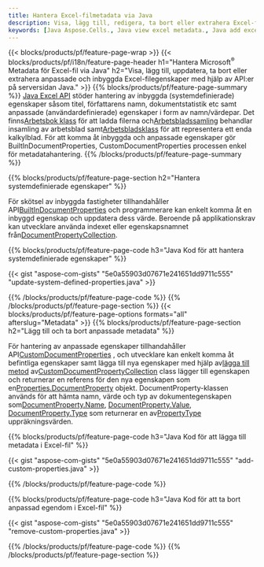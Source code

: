 ```yaml
---
title: Hantera Excel-filmetadata via Java
description: Visa, lägg till, redigera, ta bort eller extrahera Excel-filers metadata med bara några rader Java-kod
keywords: [Java Aspose.Cells., Java view excel metadata., Java add excel metadata., Java insert excel metadata., Java edit excel metadata., Java remove excel metadata., Java extract excel metadata., Java modify excel metadata]
---
```

{{< blocks/products/pf/feature-page-wrap >}}
{{< blocks/products/pf/i18n/feature-page-header h1="Hantera Microsoft<sup>&reg;</sup> Metadata för Excel-fil via Java" h2="Visa, lägg till, uppdatera, ta bort eller extrahera anpassade och inbyggda Excel-filegenskaper med hjälp av API:er på serversidan Java." >}}
{{% blocks/products/pf/feature-page-summary %}}
[Java Excel API](/cells/sv/java/) stöder hantering av inbyggda (systemdefinierade) egenskaper såsom titel, författarens namn, dokumentstatistik etc samt anpassade (användardefinierade) egenskaper i form av namn/värdepar. Det finns[Arbetsbok klass](https://reference.aspose.com/cells/java/com.aspose.cells/Workbook) för att ladda filerna och[Arbetsbladssamling](https://reference.aspose.com/cells/java/com.aspose.cells/WorksheetCollection) behandlar insamling av arbetsblad samt[Arbetsbladsklass](https://reference.aspose.com/cells/java/com.aspose.cells/Worksheet) för att representera ett enda kalkylblad. För att komma åt inbyggda och anpassade egenskaper gör BuiltInDocumentProperties, CustomDocumentProperties processen enkel för metadatahantering.
{{% /blocks/products/pf/feature-page-summary %}}

{{% blocks/products/pf/feature-page-section h2="Hantera systemdefinierade egenskaper" %}}

 För skötsel av inbyggda fastigheter tillhandahåller API[BuiltInDocumentProperties](https://reference.aspose.com/cells/java/com.aspose.cells/worksheetcollection#BuiltInDocumentProperties) och programmerare kan enkelt komma åt en inbyggd egenskap och uppdatera dess värde. Beroende på applikationskrav kan utvecklare använda indexet eller egenskapsnamnet från[DocumentPropertyCollection](https://reference.aspose.com/cells/java/com.aspose.cells/DocumentPropertyCollection). 

{{% blocks/products/pf/feature-page-code h3="Java Kod för att hantera systemdefinierade egenskaper" %}}

{{< gist "aspose-com-gists" "5e0a55903d07671e241651dd9711c555" "update-system-defined-properties.java" >}}

{{% /blocks/products/pf/feature-page-code %}}
{{% /blocks/products/pf/feature-page-section %}}
{{< blocks/products/pf/feature-page-options formats="all" afterslug="Metadata" >}}
{{% blocks/products/pf/feature-page-section h2="Lägg till och ta bort anpassade metadata" %}}

För hantering av anpassade egenskaper tillhandahåller API[CustomDocumentProperties](https://reference.aspose.com/cells/java/com.aspose.cells/worksheetcollection#CustomDocumentProperties) , och utvecklare kan enkelt komma åt befintliga egenskaper samt lägga till nya egenskaper med hjälp av[lägga till metod](https://reference.aspose.com/cells/java/com.aspose.cells/customdocumentpropertycollection#add(java.lang.String,%20boolean) ) av[CustomDocumentPropertyCollection](https://reference.aspose.com/cells/java/com.aspose.cells/CustomDocumentPropertyCollection) class lägger till egenskapen och returnerar en referens för den nya egenskapen som en[Properties.DocumentProperty](https://reference.aspose.com/cells/java/com.aspose.cells/DocumentProperty) objekt. DocumentProperty-klassen används för att hämta namn, värde och typ av dokumentegenskapen som[DocumentProperty.Name](https://reference.aspose.com/cells/java/com.aspose.cells/documentproperty#Name), [DocumentProperty.Value](https://reference.aspose.com/cells/java/com.aspose.cells/documentproperty#Value),  [DocumentProperty.Type](https://reference.aspose.com/cells/java/com.aspose.cells/documentproperty#Type) som returnerar en av[PropertyType](https://reference.aspose.com/cells/java/com.aspose.cells/PropertyType) uppräkningsvärden.
 
{{% blocks/products/pf/feature-page-code h3="Java Kod för att lägga till metadata i Excel-fil" %}}

{{< gist "aspose-com-gists" "5e0a55903d07671e241651dd9711c555" "add-custom-properties.java" >}}

{{% /blocks/products/pf/feature-page-code %}}


{{% blocks/products/pf/feature-page-code h3="Java Kod för att ta bort anpassad egendom i Excel-fil" %}}

{{< gist "aspose-com-gists" "5e0a55903d07671e241651dd9711c555" "remove-custom-properties.java" >}}

{{% /blocks/products/pf/feature-page-code %}}
{{% /blocks/products/pf/feature-page-section %}}
